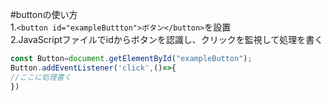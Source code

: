 #buttonの使い方  
1.`<button id="exampleButtton">ボタン</button>`を設置  
2.JavaScriptファイルでidからボタンを認識し、クリックを監視して処理を書く  
```javascript
const Button=document.getElementById("exampleButton");
Button.addEventListener('click',()=>{
//ここに処理書く
})
```
